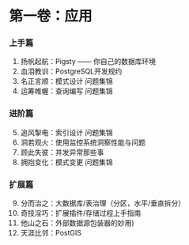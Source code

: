 # 第一卷：应用

### 上手篇

1. 扬帆起航：Pigsty —— 你自己的数据库环境
2. 血泪教训：PostgreSQL开发规约
3. 名正言顺：模式设计 问题集锦
4. 运筹帷幄：查询编写 问题集锦

### 进阶篇

5. 追风掣电：索引设计 问题集锦
6. 洞若观火：使用监控系统洞察性能与问题
7. 顾此失彼：并发异常那些事
8. 拥抱变化：模式变更 问题集锦 

### 扩展篇

9. 分而治之：大数据库/表治理（分区，水平/垂直拆分）
10. 奇技淫巧：扩展插件/存储过程上手指南
11. 他山之石：外部数据源包装器的妙用)
12. 天涯比邻：PostGIS

